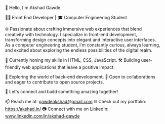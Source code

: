 👋 Hello, I'm Akshad Gawde

👨‍💻 Front End Developer | 🎓 Computer Engineering Student

🌐 Passionate about crafting immersive web experiences that blend creativity with technology. I specialize in front-end development, transforming design concepts into elegant and interactive user interfaces. 
   As a computer engineering student, I'm constantly curious, always learning, and excited about exploring the endless possibilities of the digital realm.

🚀 Currently honing my skills in HTML, CSS, JavaScript.
🛠️ Building user-friendly web applications that leave a positive impact.

🌱 Exploring the world of back-end development.
🤝 Open to collaborations and eager to contribute to open source projects.

🌟 Let's connect and build something amazing together!

📫 Reach me at: gawdeakshad@gmail.com
🌐 Check out my portfolio: https://akshad.in/
📷 Connect with me on LinkedIn: www.linkedin.com/in/akshad-gawde

<!---
AkshadGawde/AkshadGawde is a ✨ special ✨ repository because its `README.md` (this file) appears on your GitHub profile.
You can click the Preview link to take a look at your changes.
--->
